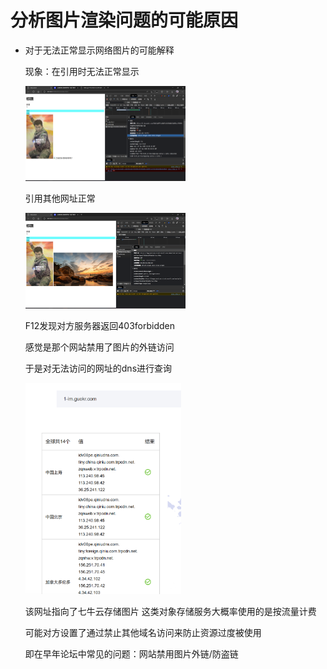 # 分析图片渲染问题的可能原因

* 对于无法正常显示网络图片的可能解释

  现象：在引用时无法正常显示

  <img src="image-20230107095637547.png" alt="image-20230107095637547" style="zoom:25%;" />

  引用其他网址正常

  <img src="image-20230107095805361.png" alt="image-20230107095805361" style="zoom:25%;" />

  F12发现对方服务器返回403forbidden

  感觉是那个网站禁用了图片的外链访问

  于是对无法访问的网址的dns进行查询

  <img src="image-20230107100327250.png" alt="image-20230107100327250" style="zoom: 33%;" />

  该网址指向了七牛云存储图片 这类对象存储服务大概率使用的是按流量计费

  可能对方设置了通过禁止其他域名访问来防止资源过度被使用

  即在早年论坛中常见的问题：网站禁用图片外链/防盗链

